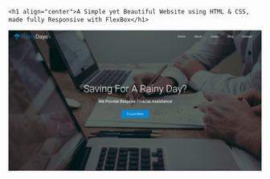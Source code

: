 
    <h1 align="center">A Simple yet Beautiful Website using HTML & CSS, made fully Responsive with FlexBox</h1>

![myimage-alt-tag](./Image.JPG)
